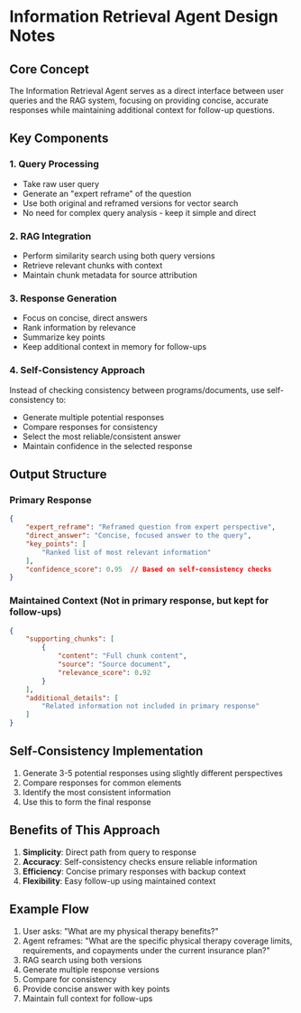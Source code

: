 # Information Retrieval Agent Design Notes

## Core Concept
The Information Retrieval Agent serves as a direct interface between user queries and the RAG system, focusing on providing concise, accurate responses while maintaining additional context for follow-up questions.

## Key Components

### 1. Query Processing
- Take raw user query
- Generate an "expert reframe" of the question
- Use both original and reframed versions for vector search
- No need for complex query analysis - keep it simple and direct

### 2. RAG Integration
- Perform similarity search using both query versions
- Retrieve relevant chunks with context
- Maintain chunk metadata for source attribution

### 3. Response Generation
- Focus on concise, direct answers
- Rank information by relevance
- Summarize key points
- Keep additional context in memory for follow-ups

### 4. Self-Consistency Approach
Instead of checking consistency between programs/documents, use self-consistency to:
- Generate multiple potential responses
- Compare responses for consistency
- Select the most reliable/consistent answer
- Maintain confidence in the selected response

## Output Structure

### Primary Response
```json
{
    "expert_reframe": "Reframed question from expert perspective",
    "direct_answer": "Concise, focused answer to the query",
    "key_points": [
        "Ranked list of most relevant information"
    ],
    "confidence_score": 0.95  // Based on self-consistency checks
}
```

### Maintained Context (Not in primary response, but kept for follow-ups)
```json
{
    "supporting_chunks": [
        {
            "content": "Full chunk content",
            "source": "Source document",
            "relevance_score": 0.92
        }
    ],
    "additional_details": [
        "Related information not included in primary response"
    ]
}
```

## Self-Consistency Implementation
1. Generate 3-5 potential responses using slightly different perspectives
2. Compare responses for common elements
3. Identify the most consistent information
4. Use this to form the final response

## Benefits of This Approach
1. **Simplicity**: Direct path from query to response
2. **Accuracy**: Self-consistency checks ensure reliable information
3. **Efficiency**: Concise primary responses with backup context
4. **Flexibility**: Easy follow-up using maintained context

## Example Flow
1. User asks: "What are my physical therapy benefits?"
2. Agent reframes: "What are the specific physical therapy coverage limits, requirements, and copayments under the current insurance plan?"
3. RAG search using both versions
4. Generate multiple response versions
5. Compare for consistency
6. Provide concise answer with key points
7. Maintain full context for follow-ups 
